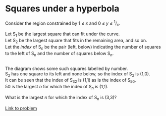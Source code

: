 # Squares under a hyperbola

<p>Consider the region constrained by 1 ≤ <var>x</var> and 0 ≤ <var>y</var> ≤ <sup>1</sup>/<sub><var>x</var></sub>.
</p><p>
Let S<sub>1</sub> be the largest square that can fit under the curve.<br />
Let S<sub>2</sub> be the largest square that fits in the remaining area, and so on. <br />
Let the <i>index</i> of S<sub><var>n</var></sub> be the pair (left, below) indicating the number of squares to the left of S<sub><var>n</var></sub> and the number of squares below S<sub><var>n</var></sub>.
</p>
<div class="center">
<img src="project/images/p247_hypersquares.gif" class="dark_img" alt="" /></div>
<p>
The diagram shows some such squares labelled by number. <br />
S<sub>2</sub> has one square to its left and none below, so the index of S<sub>2</sub> is (1,0).<br />
It can be seen that the index of S<sub>32</sub> is (1,1) as is the index of S<sub>50</sub>. <br />
50 is the largest <var>n</var> for which the index of S<sub><var>n</var></sub> is (1,1).
</p>
<p>
What is the largest <var>n</var> for which the index of S<sub><var>n</var></sub> is (3,3)?
</p>



[Link to problem](https://projecteuler.net/problem=247)
